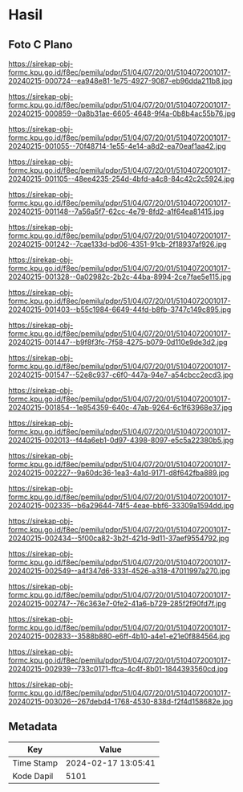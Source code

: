 # Hasil

## Foto C Plano

https://sirekap-obj-formc.kpu.go.id/f8ec/pemilu/pdpr/51/04/07/20/01/5104072001017-20240215-000724--ea948e81-1e75-4927-9087-eb96dda211b8.jpg

https://sirekap-obj-formc.kpu.go.id/f8ec/pemilu/pdpr/51/04/07/20/01/5104072001017-20240215-000859--0a8b31ae-6605-4648-9f4a-0b8b4ac55b76.jpg

https://sirekap-obj-formc.kpu.go.id/f8ec/pemilu/pdpr/51/04/07/20/01/5104072001017-20240215-001055--70f48714-1e55-4e14-a8d2-ea70eaf1aa42.jpg

https://sirekap-obj-formc.kpu.go.id/f8ec/pemilu/pdpr/51/04/07/20/01/5104072001017-20240215-001105--48ee4235-254d-4bfd-a4c8-84c42c2c5924.jpg

https://sirekap-obj-formc.kpu.go.id/f8ec/pemilu/pdpr/51/04/07/20/01/5104072001017-20240215-001148--7a56a5f7-62cc-4e79-8fd2-a1f64ea81415.jpg

https://sirekap-obj-formc.kpu.go.id/f8ec/pemilu/pdpr/51/04/07/20/01/5104072001017-20240215-001242--7cae133d-bd06-4351-91cb-2f18937af926.jpg

https://sirekap-obj-formc.kpu.go.id/f8ec/pemilu/pdpr/51/04/07/20/01/5104072001017-20240215-001328--0a02982c-2b2c-44ba-8994-2ce7fae5e115.jpg

https://sirekap-obj-formc.kpu.go.id/f8ec/pemilu/pdpr/51/04/07/20/01/5104072001017-20240215-001403--b55c1984-6649-44fd-b8fb-3747c149c895.jpg

https://sirekap-obj-formc.kpu.go.id/f8ec/pemilu/pdpr/51/04/07/20/01/5104072001017-20240215-001447--b9f8f3fc-7f58-4275-b079-0d110e9de3d2.jpg

https://sirekap-obj-formc.kpu.go.id/f8ec/pemilu/pdpr/51/04/07/20/01/5104072001017-20240215-001547--52e8c937-c6f0-447a-94e7-a54cbcc2ecd3.jpg

https://sirekap-obj-formc.kpu.go.id/f8ec/pemilu/pdpr/51/04/07/20/01/5104072001017-20240215-001854--1e854359-640c-47ab-9264-6c1f63968e37.jpg

https://sirekap-obj-formc.kpu.go.id/f8ec/pemilu/pdpr/51/04/07/20/01/5104072001017-20240215-002013--f44a6eb1-0d97-4398-8097-e5c5a22380b5.jpg

https://sirekap-obj-formc.kpu.go.id/f8ec/pemilu/pdpr/51/04/07/20/01/5104072001017-20240215-002227--9a60dc36-1ea3-4a1d-9171-d8f642fba889.jpg

https://sirekap-obj-formc.kpu.go.id/f8ec/pemilu/pdpr/51/04/07/20/01/5104072001017-20240215-002335--b6a29644-74f5-4eae-bbf6-33309a1594dd.jpg

https://sirekap-obj-formc.kpu.go.id/f8ec/pemilu/pdpr/51/04/07/20/01/5104072001017-20240215-002434--5f00ca82-3b2f-421d-9d11-37aef9554792.jpg

https://sirekap-obj-formc.kpu.go.id/f8ec/pemilu/pdpr/51/04/07/20/01/5104072001017-20240215-002549--a4f347d6-333f-4526-a318-47011997a270.jpg

https://sirekap-obj-formc.kpu.go.id/f8ec/pemilu/pdpr/51/04/07/20/01/5104072001017-20240215-002747--76c363e7-0fe2-41a6-b729-285f2f90fd7f.jpg

https://sirekap-obj-formc.kpu.go.id/f8ec/pemilu/pdpr/51/04/07/20/01/5104072001017-20240215-002833--3588b880-e6ff-4b10-a4e1-e21e0f884564.jpg

https://sirekap-obj-formc.kpu.go.id/f8ec/pemilu/pdpr/51/04/07/20/01/5104072001017-20240215-002939--733c0171-ffca-4c4f-8b01-1844393560cd.jpg

https://sirekap-obj-formc.kpu.go.id/f8ec/pemilu/pdpr/51/04/07/20/01/5104072001017-20240215-003026--267debd4-1768-4530-838d-f2f4d158682e.jpg


## Metadata

| Key        | Value               |
| ---------- | ------------------- |
| Time Stamp | 2024-02-17 13:05:41 |
| Kode Dapil | 5101                |



